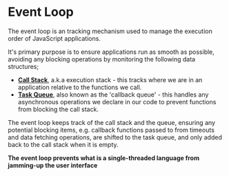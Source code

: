 # Event Loop

The event loop is an tracking mechanism used to manage the execution order of JavaScript applications.

It's primary purpose is to ensure applications run as smooth as possible, avoiding any blocking operations by monitoring the following data structures;

- [**Call Stack**](call-stack), a.k.a execution stack - this tracks where we are in an application relative to the functions we call.
- [**Task Queue**](task-queue), also known as the 'callback queue' - this handles any asynchronous operations we declare in our code to prevent functions from blocking the call stack.

The event loop keeps track of the call stack and the queue, ensuring any potential blocking items, e.g. callback functions passed to from timeouts and data fetching operations, are shifted to the task queue, and only added back to the call stack when it is empty.

**The event loop prevents what is a single-threaded language from jamming-up the user interface**
